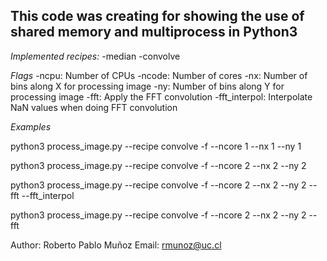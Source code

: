 ## This code was creating for showing the use of shared memory and multiprocess in Python3

*Implemented recipes:*
-median
-convolve


*Flags*
-ncpu: Number of CPUs
-ncode: Number of cores
-nx: Number of bins along X for processing image
-ny: Number of bins along Y for processing image
-fft: Apply the FFT convolution
-fft_interpol: Interpolate NaN values when doing FFT convolution

*Examples*

python3 process_image.py --recipe convolve -f --ncore 1 --nx 1 --ny 1

python3 process_image.py --recipe convolve -f --ncore 2 --nx 2 --ny 2

python3 process_image.py --recipe convolve -f --ncore 2 --nx 2 --ny 2 --fft --fft_interpol

python3 process_image.py --recipe convolve -f --ncore 2 --nx 2 --ny 2 --fft

Author: Roberto Pablo Muñoz
Email: rmunoz@uc.cl